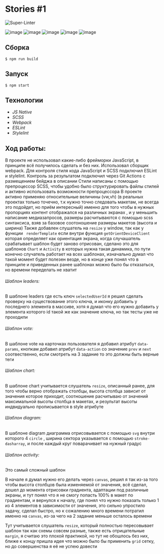 # Stories #1
![Super-Linter](https://github.com/Shuhratt/Stories/workflows/Super-Linter/badge.svg)

![image](https://img.shields.io/badge/JavaScript-F7DF1E?style=for-the-badge&logo=javascript&logoColor=black)
![image](https://img.shields.io/badge/CSS3-1572B6?style=for-the-badge&logo=css3&logoColor=white)
![image](https://img.shields.io/badge/HTML5-E34F26?style=for-the-badge&logo=html5&logoColor=white)
![image](https://img.shields.io/badge/npm-CB3837?style=for-the-badge&logo=npm&logoColor=white)
![image](https://img.shields.io/badge/Sass-CC6699?style=for-the-badge&logo=sass&logoColor=white)

## Сборка
```
$ npm run build
```
## Запуск
```
$ npm start
```
## Технологии
- <i> JS Native </i>
- <i> SCSS </i>
- <i> Webpack </i>
- <i> ESLint </i>
- <i> Stylelint </i>

## Ход работы:
В проекте не использовал какие-либо фрейморки JavaScript, в принципе всё получилось сделать и без них.
Использовал сборщик webpack.
Для контроля стиля кода JavaScript и SCSS подключил ESLint и stylelint. Контроль за результатом подключил через Git Actions с размещением бейджа в описании
Стили написаны с помощью препроцессор SCSS, чтобы удобно было структурировать файлы стилей и активно использовать возможности препроцессора
В проекте активно применяю относительные величины (vw,vh) (в реальных проектах только точечно, т.к нужно точно следовать макетам, не всегда это подойдет, но приём интересный) именно для того чтобы в нужных пропорциях контент отображался на различных экранах , и у меньшить написание медиазапросов, размеры расчитываются с помощью scss синтаксиса, взяв за базовое соотоношение размеры макетов (высота и ширина)
Также добавлен слушатель на `resize` у  window, так как у функции `	renderTemplate` если внутри функция `getOrientDeviceClient` которая определяет как ориентация экрана, когда случашатель срабатывает шаблон будет заново отрисован, сделано это для шаблонов `Chart` и `Activity` в которых нужна такая динамика, по пути конечно случатель работает на всех шаблонах, изначально думал что такой момент будет полезен везде, но в конце уже понял что в принципе и приведенных ранее шаблонах можно было бы отказаться, но времени переделать не хватит

###### Шаблон leaders:
В шаблоне leaders где есть ключ `selectedUserId` я решил сделать проверку на существование этого ключа, и иконку добавить у последнего элемента в массиве, хотя я думал что его нужно добавить у элемента которого id такой же как значение ключа, но так тесты уже не проходили

###### Шаблон vote:
В шаблоне vote на карточках пользователя я добавил атрибут `data-params`, кнопкам добавил атрибут `data-action` со значение `prev` и `next` соотвественно, если смотреть на 3 задание то это должны быть верные теги  

###### Шаблон chart:
В шаблоне chart учитывается слушатель `resize`, описанный ранее, для того чтобы верно отображать столбцы,  высота столбца зависит от значения которое приходит, соотношение расчитываю от значений максимальной высоты столбца в макетах, и результат высоты индвидуально прописывается в style атрибуте

###### Шаблон diagram:
В шаблоне diagram диаграмма отрисовывается с помощью `svg` внутри которого 4 `circle` , ширина сектора указывается с помощью `stroke-dasharray`, и после каждый круг поварачивает на нужный градус 

###### Шаблон activity:
Это самый сложный шаблон

В начале я думал нужно его делать через `canvas`, решил я так из-за того чтобы высота столбцов была изменяемой от значения, всё сделал, дошел до момента отрисовки градиента, адаптации под различные экраны, и тут понял что я не смогу попасть 100% в макет по градиентам, и вернулся к началу, где понял что нужно показать только 1 из 4 элементов в зависимости от значения, это сильно упростило задачу, сделал быстро, но к сожалению много времени потратил именно на `canvas`, из-за чего на 2 задание меньше осталось времени

Тут учитывается слушатель `resize`, который полностью пересовывает шаблон так как схемы совсем разные, также есть отрицательные `margin`, я считаю это плохой практикой, но тут не обошлось без них, ближе к концу пришла идея что можно было бы применить `grid` сетку, но до совершенства я её не успею довести 

